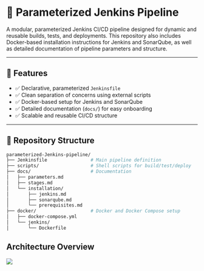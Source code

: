 # 🧩 Parameterized Jenkins Pipeline

A modular, parameterized Jenkins CI/CD pipeline designed for dynamic and reusable builds, tests, and deployments. This repository also includes Docker-based installation instructions for Jenkins and SonarQube, as well as detailed documentation of pipeline parameters and structure.

---

## 📌 Features

- ✅ Declarative, parameterized `Jenkinsfile`
- ✅ Clean separation of concerns using external scripts
- ✅ Docker-based setup for Jenkins and SonarQube
- ✅ Detailed documentation (`docs/`) for easy onboarding
- ✅ Scalable and reusable CI/CD structure

---

## 📂 Repository Structure

```bash
parameterized-Jenkins-pipeline/
├── Jenkinsfile                # Main pipeline definition
├── scripts/                   # Shell scripts for build/test/deploy
├── docs/                      # Documentation
│   ├── parameters.md
│   ├── stages.md
│   └── installation/
│       ├── jenkins.md
│       ├── sonarqube.md
│       └── prerequisites.md
├── docker/                    # Docker and Docker Compose setup
│   ├── docker-compose.yml
│   └── jenkins/
│       └── Dockerfile


```

## Architecture Overview

![](./docs/support/diagram-export-6-2-2025-4_00_03-PM.png)